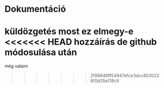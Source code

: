 # Dokumentáció
küldözgetés
most ez elmegy-e
<<<<<<< HEAD
hozzáírás de github módosulása után
=======
még valami
>>>>>>> 2f98846ff54947efce3dcc8530226f0d35e118c9
